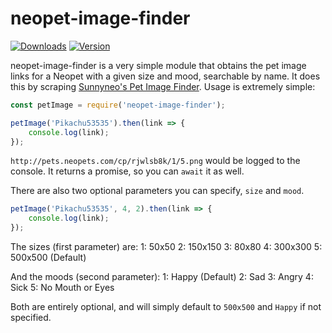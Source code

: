 # neopet-image-finder
[![Downloads](https://img.shields.io/npm/dt/neopet-image-finder.svg?maxAge=3600)](https://www.npmjs.com/package/discord.js-commando)
[![Version](https://img.shields.io/npm/v/neopet-image-finder.svg?maxAge=3600)](https://www.npmjs.com/package/discord.js-commando)

neopet-image-finder is a very simple module that obtains the pet image links for a Neopet with a given size and mood, searchable by name. It does this by scraping [Sunnyneo's Pet Image Finder](http://www.sunnyneo.com/petimagefinder.php). Usage is extremely simple:

```js
const petImage = require('neopet-image-finder');

petImage('Pikachu53535').then(link => {
	console.log(link);
});
```

`http://pets.neopets.com/cp/rjwlsb8k/1/5.png` would be logged to the console. It returns a promise, so you can `await` it as well.

There are also two optional parameters you can specify, `size` and `mood`.

```js
petImage('Pikachu53535', 4, 2).then(link => {
	console.log(link);
});
```

The sizes (first parameter) are:
1: 50x50
2: 150x150
3: 80x80
4: 300x300
5: 500x500 (Default)

And the moods (second parameter):
1: Happy (Default)
2: Sad
3: Angry
4: Sick
5: No Mouth or Eyes

Both are entirely optional, and will simply default to `500x500` and `Happy` if not specified.
